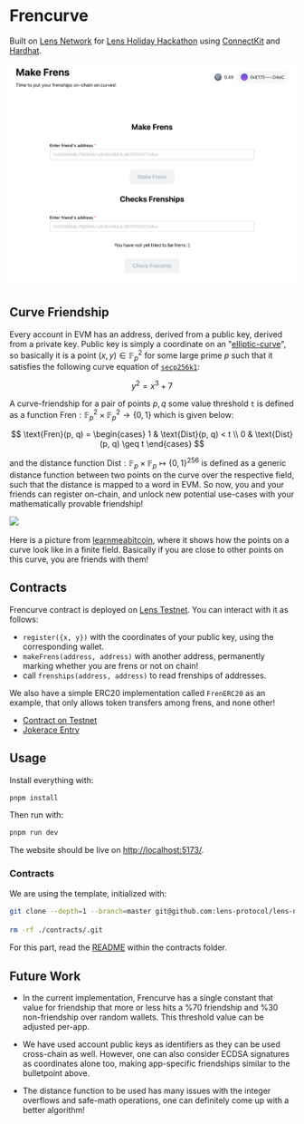 # Frencurve

Built on [Lens Network](https://dev-preview.lens.xyz/docs/network/overview) for [Lens Holiday Hackathon](https://www.lens.xyz/news/lens-holiday-hackathon) using [ConnectKit](https://github.com/family/connectkit) and [Hardhat](https://dev-preview.lens.xyz/docs/network/getting-started/hardhat).

![home](./img/Home.png)

## Curve Friendship

Every account in EVM has an address, derived from a public key, derived from a private key. Public key is simply a coordinate on an "[elliptic-curve](https://www.rareskills.io/post/elliptic-curves-finite-fields)", so basically it is a point $(x, y) \in \mathbb{F}_p^2$ for some large prime $p$ such that it satisfies the following curve equation of [`secp256k1`](https://en.bitcoin.it/wiki/Secp256k1):

$$
y^2 = x^3 + 7
$$

A curve-friendship for a pair of points $p, q$ some value threshold `t` is defined as a function $\text{Fren} : \mathbb{F}_p^2 \times \mathbb{F}_p^2 \to \{0, 1\}$ which is given below:

$$
\text{Fren}(p, q) =
\begin{cases}
  1 & \text{Dist}(p, q) < t \\
  0 & \text{Dist}(p, q) \geq t
\end{cases}
$$

and the distance function $\text{Dist}: \mathbb{F}_p \times \mathbb{F}_p \mapsto \{0, 1\}^{256}$ is defined as a generic distance function between two points on the curve over the respective field, such that the distance is mapped to a word in EVM. So now, you and your friends can register on-chain, and unlock new potential use-cases with your mathematically provable friendship!

<img src="https://static.learnmeabitcoin.com/technical/cryptography/elliptic-curve/sage-elliptic-curve-finite-field-2503.png" width="500">

Here is a picture from [learnmeabitcoin](https://learnmeabitcoin.com/technical/cryptography/elliptic-curve/), where it shows how the points on a curve look like in a finite field. Basically if you are close to other points on this curve, you are friends with them!

## Contracts

Frencurve contract is deployed on [Lens Testnet](https://block-explorer.testnet.lens.dev/address/0x4D9058C198c1c9433612F6dA4f271Ee7D7eB0459#transactions). You can interact with it as follows:

- `register({x, y})` with the coordinates of your public key, using the corresponding wallet.
- `makeFrens(address, address)` with another address, permanently marking whether you are frens or not on chain!
- call `frenships(address, address)` to read frenships of addresses.

We also have a simple ERC20 implementation called `FrenERC20` as an example, that only allows token transfers among frens, and none other!

- [Contract on Testnet](https://block-explorer.testnet.lens.dev/address/0x4D9058C198c1c9433612F6dA4f271Ee7D7eB0459#contract)
- [Jokerace Entry](https://jokerace.io/contest/polygon/0x552bdf3d0acfa0bc398607fd675d3b4cce6aabdf/submission/70592271744613817044400087847213095324107207545920898777206167711444430925570)

## Usage

Install everything with:

```sh
pnpm install
```

Then run with:

```sh
pnpm run dev
```

The website should be live on <http://localhost:5173/>.

### Contracts

We are using the template, initialized with:

```sh
git clone --depth=1 --branch=master git@github.com:lens-protocol/lens-network-hardhat-boilerplate.git contracts

rm -rf ./contracts/.git
```

For this part, read the [README](./contracts/README.md) within the contracts folder.

<!-- This is a [Vite](https://vitejs.dev) project bootstrapped with [`create-wagmi`](https://github.com/wevm/wagmi/tree/main/packages/create-wagmi). -->

## Future Work

- In the current implementation, Frencurve has a single constant that value for friendship that more or less hits a %70 friendship and %30 non-friendship over random wallets. This threshold value can be adjusted per-app.

- We have used account public keys as identifiers as they can be used cross-chain as well. However, one can also consider ECDSA signatures as coordinates alone too, making app-specific friendships similar to the bulletpoint above.

- The distance function to be used has many issues with the integer overflows and safe-math operations, one can definitely come up with a better algorithm!
